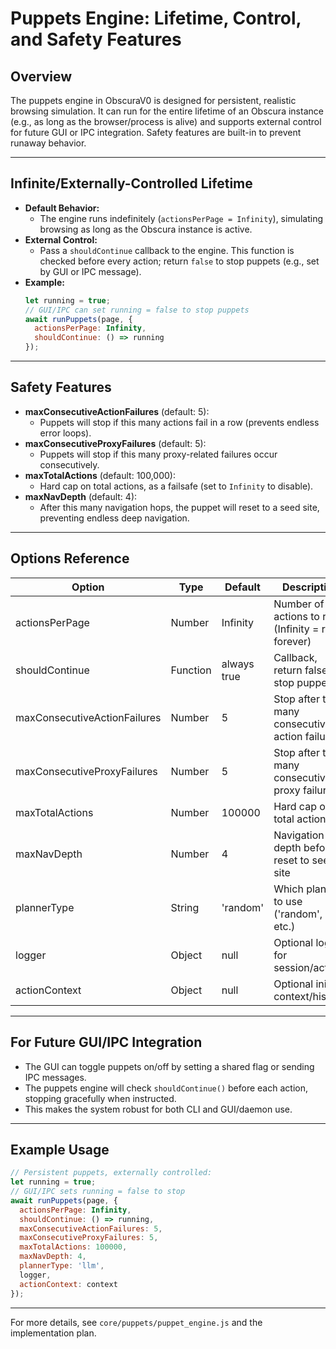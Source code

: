 # Puppets Engine: Lifetime, Control, and Safety Features

## Overview
The puppets engine in ObscuraV0 is designed for persistent, realistic browsing simulation. It can run for the entire lifetime of an Obscura instance (e.g., as long as the browser/process is alive) and supports external control for future GUI or IPC integration. Safety features are built-in to prevent runaway behavior.

---

## Infinite/Externally-Controlled Lifetime
- **Default Behavior:**
  - The engine runs indefinitely (`actionsPerPage = Infinity`), simulating browsing as long as the Obscura instance is active.
- **External Control:**
  - Pass a `shouldContinue` callback to the engine. This function is checked before every action; return `false` to stop puppets (e.g., set by GUI or IPC message).
- **Example:**
  ```js
  let running = true;
  // GUI/IPC can set running = false to stop puppets
  await runPuppets(page, {
    actionsPerPage: Infinity,
    shouldContinue: () => running
  });
  ```

---

## Safety Features
- **maxConsecutiveActionFailures** (default: 5):
  - Puppets will stop if this many actions fail in a row (prevents endless error loops).
- **maxConsecutiveProxyFailures** (default: 5):
  - Puppets will stop if this many proxy-related failures occur consecutively.
- **maxTotalActions** (default: 100,000):
  - Hard cap on total actions, as a failsafe (set to `Infinity` to disable).
- **maxNavDepth** (default: 4):
  - After this many navigation hops, the puppet will reset to a seed site, preventing endless deep navigation.

---

## Options Reference
| Option                        | Type     | Default    | Description                                              |
|-------------------------------|----------|------------|----------------------------------------------------------|
| actionsPerPage                | Number   | Infinity   | Number of actions to run (Infinity = run forever)        |
| shouldContinue                | Function | always true| Callback, return false to stop puppets                   |
| maxConsecutiveActionFailures  | Number   | 5          | Stop after this many consecutive action failures         |
| maxConsecutiveProxyFailures   | Number   | 5          | Stop after this many consecutive proxy failures          |
| maxTotalActions               | Number   | 100000     | Hard cap on total actions                                |
| maxNavDepth                   | Number   | 4          | Navigation depth before reset to seed site               |
| plannerType                   | String   | 'random'   | Which planner to use ('random', 'llm', etc.)             |
| logger                        | Object   | null       | Optional logger for session/activity                     |
| actionContext                 | Object   | null       | Optional initial context/history                         |

---

## For Future GUI/IPC Integration
- The GUI can toggle puppets on/off by setting a shared flag or sending IPC messages.
- The puppets engine will check `shouldContinue()` before each action, stopping gracefully when instructed.
- This makes the system robust for both CLI and GUI/daemon use.

---

## Example Usage
```js
// Persistent puppets, externally controlled:
let running = true;
// GUI/IPC sets running = false to stop
await runPuppets(page, {
  actionsPerPage: Infinity,
  shouldContinue: () => running,
  maxConsecutiveActionFailures: 5,
  maxConsecutiveProxyFailures: 5,
  maxTotalActions: 100000,
  maxNavDepth: 4,
  plannerType: 'llm',
  logger,
  actionContext: context
});
```

---

For more details, see `core/puppets/puppet_engine.js` and the implementation plan.
